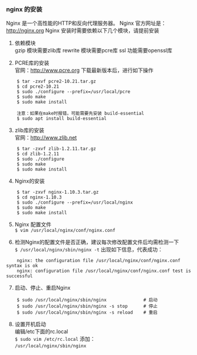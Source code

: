 ### nginx 的安装
Nginx 是一个高性能的HTTP和反向代理服务器。
Nginx 官方网址是：http://nginx.org
Nginx 安装时需要依赖以下几个模块，请提前安装

1. 依赖模块   
gzip 模块需要zlib库
rewrite 模块需要pcre库
ssl 功能需要openssl库

2. PCRE库的安装   
官网：http://www.pcre.org
下载最新版本后，进行如下操作
```
    $ tar -zxvf pcre2-10.21.tar.gz
    $ cd pcre2-10.21
    $ sudo ./configure --prefix=/usr/local/pcre
    $ sudo make
    $ sudo make install

    注意：如果在make时报错，可能需要先安装 build-essential
    $ sudo apt install build-essential
```

3. zlib库的安装   
官网：http://www.zlib.net
```
    $ tar -zxvf zlib-1.2.11.tar.gz
    $ cd zlib-1.2.11
    $ sudo ./configure
    $ sudo make
    $ sudo make install
```

4. Nginx的安装   
```
    $ tar -zxvf nginx-1.10.3.tar.gz
    $ cd nginx-1.10.3
    $ sudo ./configure --prefix=/usr/local/nginx
    $ sudo make
    $ sudo make install
```

5. Nginx 配置文件    
`$ vim /usr/local/nginx/conf/nginx.conf`

6. 检测Nginx的配置文件是否正确，建议每次修改配置文件后均需检测一下   
`$ /usr/local/nginx/sbin/nginx -t`
出现如下信息，代表成功：     
```
    nginx: the configuration file /usr/local/nginx/conf/nginx.conf syntax is ok
    nginx: configuration file /usr/local/nginx/conf/nginx.conf test is successful
```

7. 启动、停止、重启Nginx   
```
    $ sudo /usr/local/nginx/sbin/nginx              # 启动
    $ sudo /usr/local/nginx/sbin/nginx -s stop      # 停止
    $ sudo /usr/local/nginx/sbin/nginx -s reload    # 重启
```

8. 设置开机启动   
编辑/etc下面的rc.local    
`$ sudo vim /etc/rc.local`
添加：   
`/usr/local/nginx/sbin/nginx`



